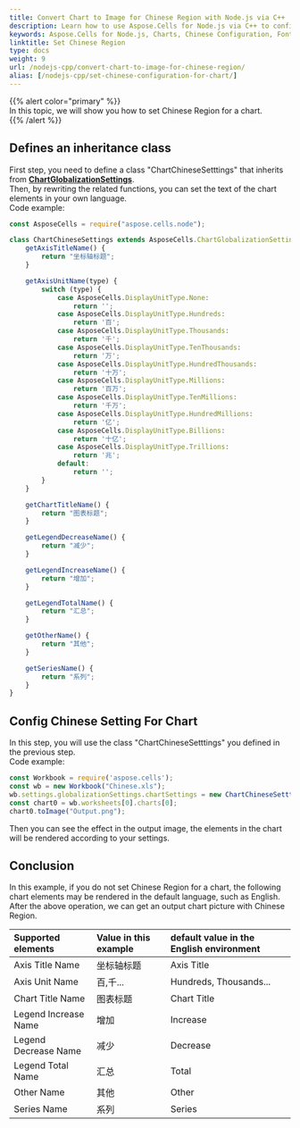 ```yaml
---  
title: Convert Chart to Image for Chinese Region with Node.js via C++  
description: Learn how to use Aspose.Cells for Node.js via C++ to configure charts for Chinese characters and formats, including fonts, sizes, text directions, and more.  
keywords: Aspose.Cells for Node.js, Charts, Chinese Configuration, Fonts, Font Size, Text Direction, Support.  
linktitle: Set Chinese Region  
type: docs  
weight: 9  
url: /nodejs-cpp/convert-chart-to-image-for-chinese-region/  
alias: [/nodejs-cpp/set-chinese-configuration-for-chart/]  
---  
```


{{% alert color="primary" %}}  
In this topic, we will show you how to set Chinese Region for a chart.  
{{% /alert %}}  

## **Defines an inheritance class**  

First step, you need to define a class "ChartChineseSetttings" that inherits from [**ChartGlobalizationSettings**](https://reference.aspose.com/cells/nodejs-cpp/chartglobalizationsettings/).  
Then, by rewriting the related functions, you can set the text of the chart elements in your own language.  
Code example:  
```javascript
const AsposeCells = require("aspose.cells.node");

class ChartChineseSettings extends AsposeCells.ChartGlobalizationSettings {
    getAxisTitleName() {
        return "坐标轴标题";
    }

    getAxisUnitName(type) {
        switch (type) {
            case AsposeCells.DisplayUnitType.None:
                return '';
            case AsposeCells.DisplayUnitType.Hundreds:
                return '百';
            case AsposeCells.DisplayUnitType.Thousands:
                return '千';
            case AsposeCells.DisplayUnitType.TenThousands:
                return '万';
            case AsposeCells.DisplayUnitType.HundredThousands:
                return '十万';
            case AsposeCells.DisplayUnitType.Millions:
                return '百万';
            case AsposeCells.DisplayUnitType.TenMillions:
                return '千万';
            case AsposeCells.DisplayUnitType.HundredMillions:
                return '亿';
            case AsposeCells.DisplayUnitType.Billions:
                return '十亿';
            case AsposeCells.DisplayUnitType.Trillions:
                return '兆';
            default:
                return '';
        }
    }

    getChartTitleName() {
        return "图表标题";
    }

    getLegendDecreaseName() {
        return "减少";
    }

    getLegendIncreaseName() {
        return "增加";
    }

    getLegendTotalName() {
        return "汇总";
    }

    getOtherName() {
        return "其他";
    }

    getSeriesName() {
        return "系列";
    }
}
```  

## **Config Chinese Setting For Chart**  

In this step, you will use the class "ChartChineseSetttings" you defined in the previous step.  
Code example:  

```javascript  
const Workbook = require('aspose.cells');  
const wb = new Workbook("Chinese.xls");  
wb.settings.globalizationSettings.chartSettings = new ChartChineseSetttings();  
const chart0 = wb.worksheets[0].charts[0];  
chart0.toImage("Output.png");  
```  

Then you can see the effect in the output image, the elements in the chart will be rendered according to your settings.  

## **Conclusion**  

In this example, if you do not set Chinese Region for a chart, the following chart elements may be rendered in the default language, such as English.  
After the above operation, we can get an output chart picture with Chinese Region.  

|**Supported elements**|**Value in this example**|**default value in the English environment**|  
| :- | :- | :- |  
|Axis Title Name|坐标轴标题|Axis Title|  
|Axis Unit Name|百,千...|Hundreds, Thousands...|  
|Chart Title Name|图表标题|Chart Title|  
|Legend Increase Name|增加|Increase|  
|Legend Decrease Name|减少|Decrease|  
|Legend Total Name|汇总|Total|  
|Other Name|其他|Other|  
|Series Name|系列|Series|  
  